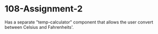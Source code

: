 # 108-Assignment-2
Has a separate "temp-calculator" component that allows the user convert between Celsius and Fahrenheits'.
